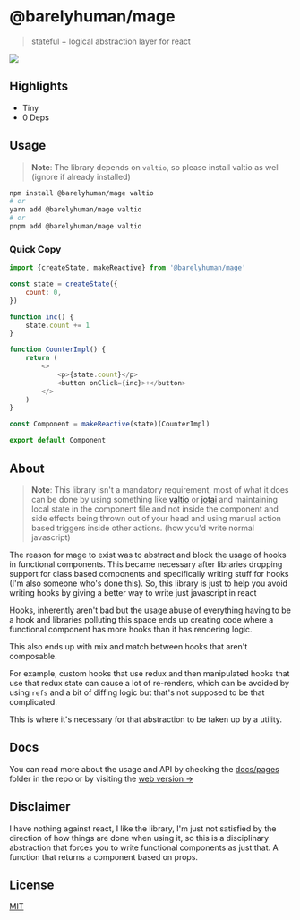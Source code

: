 # @barelyhuman/mage

> stateful + logical abstraction layer for react

[![](https://img.shields.io/bundlephobia/minzip/@barelyhuman/mage?label=bundle%20size&style=flat&colorA=000000&colorB=000000)](https://bundlephobia.com/package/@barelyhuman/mage)

## Highlights

- Tiny
- 0 Deps

## Usage

> **Note**: The library depends on `valtio`, so please install valtio as well
> (ignore if already installed)

```sh
npm install @barelyhuman/mage valtio
# or
yarn add @barelyhuman/mage valtio
# or
pnpm add @barelyhuman/mage valtio
```

### Quick Copy

```js
import {createState, makeReactive} from '@barelyhuman/mage'

const state = createState({
	count: 0,
})

function inc() {
	state.count += 1
}

function CounterImpl() {
	return (
		<>
			<p>{state.count}</p>
			<button onClick={inc}>+</button>
		</>
	)
}

const Component = makeReactive(state)(CounterImpl)

export default Component
```

## About

> **Note**: This library isn't a mandatory requirement, most of what it does can
> be done by using something like [valtio](https://valtio.pmnd.rs) or
> [jotai](http://jotai.org) and maintaining local state in the component file
> and not inside the component and side effects being thrown out of your head
> and using manual action based triggers inside other actions. (how you'd write
> normal javascript)

The reason for mage to exist was to abstract and block the usage of hooks in
functional components. This became necessary after libraries dropping support
for class based components and specifically writing stuff for hooks (I'm also
someone who's done this). So, this library is just to help you avoid writing
hooks by giving a better way to write just javascript in react

Hooks, inherently aren't bad but the usage abuse of everything having to be a
hook and libraries polluting this space ends up creating code where a functional
component has more hooks than it has rendering logic.

This also ends up with mix and match between hooks that aren't composable.

For example, custom hooks that use redux and then manipulated hooks that use
that redux state can cause a lot of re-renders, which can be avoided by using
`refs` and a bit of diffing logic but that's not supposed to be that
complicated.

This is where it's necessary for that abstraction to be taken up by a utility.

## Docs

You can read more about the usage and API by checking the
[docs/pages](docs/pages) folder in the repo or by visiting the
[web version &rarr;](https://barelyhuman.github.io/mage/)

## Disclaimer

I have nothing against react, I like the library, I'm just not satisfied by the
direction of how things are done when using it, so this is a disciplinary
abstraction that forces you to write functional components as just that. A
function that returns a component based on props.

## License

[MIT](license)

